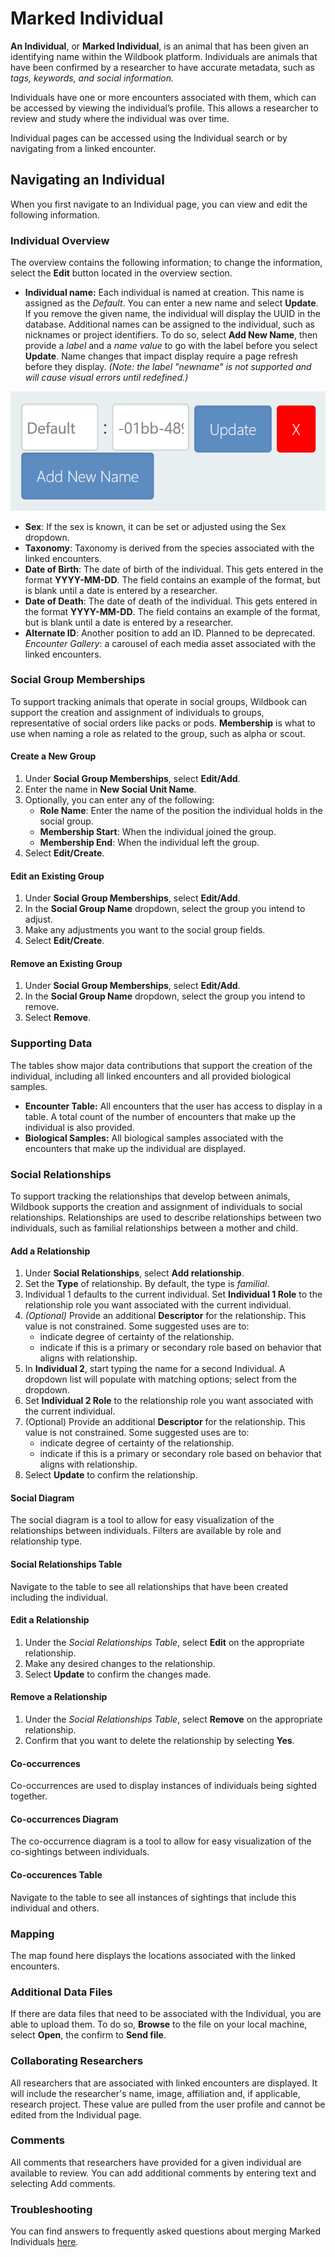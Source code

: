 # Marked Individual

**An Individual**, or **Marked Individual**, is an animal that has been given an identifying name within the Wildbook platform. Individuals are animals that have been confirmed by a researcher to have accurate metadata, such as *tags, keywords, and social information.*

Individuals have one or more encounters associated with them, which can be accessed by viewing the individual’s profile. This allows a researcher to review and study where the individual was over time.

Individual pages can be accessed using the Individual search or by navigating from a linked encounter.

## Navigating an Individual

When you first navigate to an Individual page, you can view and edit the following information.

### Individual Overview

The overview contains the following information; to change the information, select the **Edit** button located in the overview section.

* **Individual name:** Each individual is named at creation. This name is assigned as the *Default*. You can enter a new name and select **Update**. If you remove the given name, the individual will display the UUID in the database. Additional names can be assigned to the individual, such as nicknames or project identifiers. To do so, select **Add New Name**, then provide a *label* and a *name value* to go with the label before you select **Update**. Name changes that impact display require a page refresh before they display. *(Note: the label "newname" is not supported and will cause visual errors until redefined.)*

![individual name form](../assets/images/wb-individual-add-name.png)

* **Sex**: If the sex is known, it can be set or adjusted using the Sex dropdown.
* **Taxonomy**: Taxonomy is derived from the species associated with the linked encounters.
* **Date of Birth**: The date of birth of the individual. This gets entered in the format **YYYY-MM-DD**. The field contains an example of the format, but is blank until a date is entered by a researcher.
* **Date of Death**: The date of death of the individual. This gets entered in the format **YYYY-MM-DD**. The field contains an example of the format, but is blank until a date is entered by a researcher.
* **Alternate ID**: Another position to add an ID. Planned to be deprecated. *Encounter Gallery*: a carousel of each media asset associated with the linked encounters.

### Social Group Memberships

To support tracking animals that operate in social groups, Wildbook can support the creation and assignment of individuals to groups, representative of social orders like packs or pods. **Membership** is what to use when naming a role as related to the group, such as alpha or scout.

#### Create a New Group

1. Under **Social Group Memberships**, select **Edit/Add**.
2. Enter the name in **New Social Unit Name**.
3. Optionally, you can enter any of the following:
    * **Role Name**: Enter the name of the position the individual holds in the social group.
    * **Membership Start**: When the individual joined the group.
    * **Membership End**: When the individual left the group.
4. Select **Edit/Create**.

#### Edit an Existing Group

1. Under **Social Group Memberships**, select **Edit/Add**.
2. In the **Social Group Name** dropdown, select the group you intend to adjust.
3. Make any adjustments you want to the social group fields.
4. Select **Edit/Create**.

#### Remove an Existing Group

1. Under **Social Group Memberships**, select **Edit/Add**.
2. In the **Social Group Name** dropdown, select the group you intend to remove.
3. Select **Remove**.

### Supporting Data

The tables show major data contributions that support the creation of the individual, including all linked encounters and all provided biological samples.

* **Encounter Table:** All encounters that the user has access to display in a table. A total count of the number of encounters that make up the individual is also provided.
* **Biological Samples:** All biological samples associated with the encounters that make up the individual are displayed.

### Social Relationships

To support tracking the relationships that develop between animals, Wildbook supports the creation and assignment of individuals to social relationships. Relationships are used to describe relationships between two individuals, such as familial relationships between a mother and child.

#### Add a Relationship

1. Under **Social Relationships**, select **Add relationship**.
2. Set the **Type** of relationship. By default, the type is *familial*.
3. Individual 1 defaults to the current individual. Set **Individual 1 Role** to the relationship role you want associated with the current individual.
4. *(Optional)* Provide an additional **Descriptor** for the relationship. This value is not constrained. Some suggested uses are to:
    * indicate degree of certainty of the relationship.
    * indicate if this is a primary or secondary role based on behavior that aligns with relationship.
5. In **Individual 2**, start typing the name for a second Individual. A dropdown list will populate with matching options; select from the dropdown.
6. Set **Individual 2 Role** to the relationship role you want associated with the current individual.
7. (Optional) Provide an additional **Descriptor** for the relationship. This value is not constrained. Some suggested uses are to:
    * indicate degree of certainty of the relationship.
    * indicate if this is a primary or secondary role based on behavior that aligns with relationship.
8. Select **Update** to confirm the relationship.

#### Social Diagram

The social diagram is a tool to allow for easy visualization of the relationships between individuals. Filters are available by role and relationship type.

#### Social Relationships Table

Navigate to the table to see all relationships that have been created including the individual.

#### Edit a Relationship

1. Under the *Social Relationships Table*, select **Edit** on the appropriate relationship.
2. Make any desired changes to the relationship.
3. Select **Update** to confirm the changes made.

#### Remove a Relationship

1. Under the *Social Relationships Table*, select **Remove** on the appropriate relationship.
2. Confirm that you want to delete the relationship by selecting **Yes**.

#### Co-occurrences

Co-occurrences are used to display instances of individuals being sighted together.

#### Co-occurrences Diagram

The co-occurrence diagram is a tool to allow for easy visualization of the co-sightings between individuals.

#### Co-occurences Table

Navigate to the table to see all instances of sightings that include this individual and others.

### Mapping

The map found here displays the locations associated with the linked encounters.

### Additional Data Files

If there are data files that need to be associated with the Individual, you are able to upload them. To do so, **Browse** to the file on your local machine, select **Open**, the confirm to **Send file**.

### Collaborating Researchers

All researchers that are associated with linked encounters are displayed. It will include the researcher's name, image, affiliation and, if applicable, research project. These value are pulled from the user profile and cannot be edited from the Individual page.

### Comments

All comments that researchers have provided for a given individual are available to review. You can add additional comments by entering text and selecting Add comments.

### Troubleshooting

You can find answers to frequently asked questions about merging Marked Individuals [here](https://wildbook.docs.wildme.org/faq/merging-faq/).